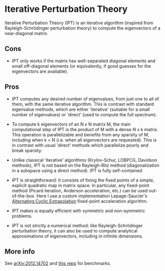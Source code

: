 # Iterative Perturbation Theory

Iterative Perturbation Theory (IPT) is an iterative algorithm (inspired from Rayleigh-Schrödinger perturbation theory) to compute the eigenvectors of a near-diagonal matrix. 

## Cons

- IPT only works if the matrix has well-separated diagonal elements and small off-diagonal elements (or equivalently, if good guesses for the eigenvectors are available).

## Pros

- IPT computes any desired number of eigenvalues, from just one to all of them, with the same iterative algorithm. This is contrast with standard eigenvalue methods, which are either 'iterative' (suitable for a small number of eigenvalues) or 'direct' (used to compute the full spectrum). 

- To compute k eigenvectors of an N x N matrix M, the main computational step of IPT is the product of M with a dense N x k matrix. This operation is parallelizable and benefits from any sparsity of M, including when k = N (i.e. when all eigenvectors are requested). This is in contrast with usual 'direct' methods which parallelize poorly and break sparsity.

- Unlike classical 'iterative' algorithms (Krylov-Schur, LOBPCG, Davidson methods), IPT is not based on the Rayleigh-Ritz method (diagonalization in a subspace using a direct method). IPT is fully self-contained. 

- IPT is straightforward: it consists of fixing the fixed points of a simple, explicit quadratic map in matrix space. In particular, any fixed-point method (Picard iteration, Anderson acceleration, etc.) can be used out-of-the-box. Here I use a custom implementation Lepage-Saucier's [Alternating Cyclic Extrapolation](https://arxiv.org/abs/2104.04974) fixed-point acceleration algorithm. 

- IPT makes is equally efficient with symmetric and non-symmetric problems. 

- IPT is not strictly a numerical method: like Rayleigh-Schrödinger perturbation theory, it can also be used to compute analytical approximations of eigenvectors, including in infinite dimensions. 

## More info

See [arXiv:2012.14702](https://arxiv.org/abs/2012.14702) and [this repo](https://github.com/msmerlak/IPT-SIMAX) for benchmarks.  